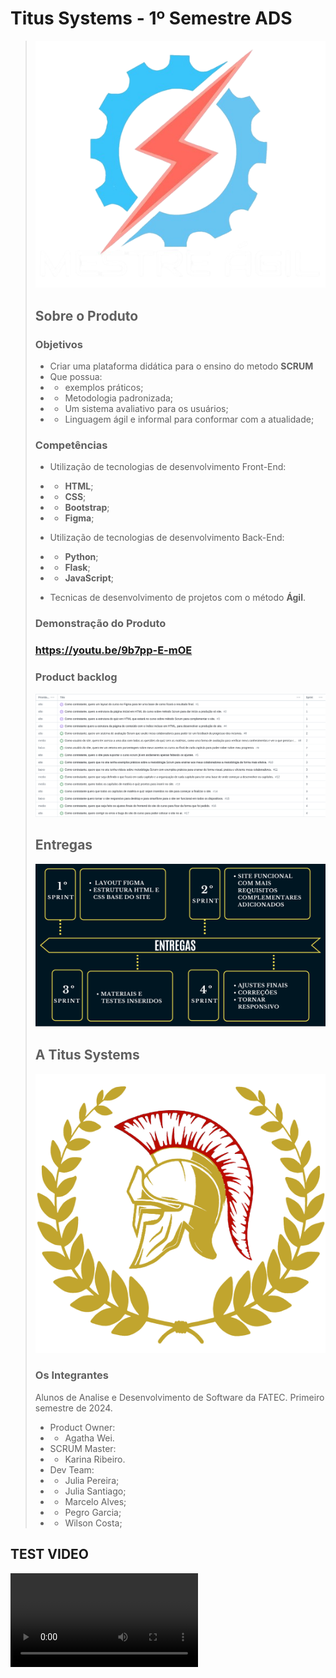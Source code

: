 # Titus Systems - 1º Semestre ADS

> ![Product logo](./Materiais/Imagens/Arquivos_README/logo-nova-ma.png)
>
> ## Sobre o Produto
>
> ### Objetivos
>
> - Criar uma plataforma didática para o ensino do metodo **SCRUM**
> - Que possua:
> - - exemplos práticos;
> - - Metodologia padronizada;
> - - Um sistema avaliativo para os usuários;
> - - Linguagem ágil e informal para conformar com a atualidade;
>
> ### Competências
>
> - Utilização de tecnologias de desenvolvimento Front-End:
> - - **HTML**;
> - - **CSS**;
> - - **Bootstrap**;
> - - **Figma**;
>
> - Utilização de tecnologias de desenvolvimento Back-End:
> - - **Python**;
> - - **Flask**;
> - - **JavaScript**;
>
> - Tecnicas de desenvolvimento de projetos com o método **Ágil**.
>
> ### Demonstração do Produto
>
> ### https://youtu.be/9b7pp-E-mOE
>
> ### Product backlog
>
> ![backlog print](./Materiais/Imagens/Arquivos_README/Backlog_do_Produto.png)
>
> ## Entregas
>
> ![Entregas por sprint](./Materiais/Imagens/Arquivos_README/imagem-entregas-por-sprint.png)
>
> ## A Titus Systems
>
>![Business logo](./Materiais/Imagens/Logo/logo_empresa.png)
>
> ### Os Integrantes
>
> Alunos de Analise e Desenvolvimento de Software da FATEC. Primeiro semestre de 2024.
>
> - Product Owner:
> - - Agatha Wei.
> - SCRUM Master:
> - - Karina Ribeiro.
> - Dev Team:
> - - Julia Pereira;
> - - Julia Santiago;
> - - Marcelo Alves;
> - - Pegro Garcia;
> - - Wilson Costa;
>
## TEST VIDEO

![THIS IS A VIDEO TEST](./Materiais/Imagens/Arquivos_README/apresentacao2.mp4)